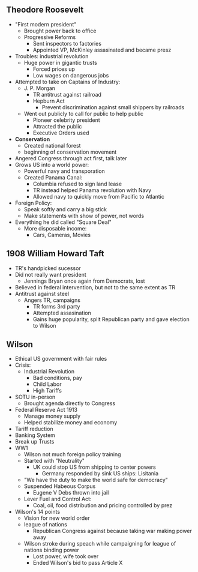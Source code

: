 ## Theodore Roosevelt
- "First modern president"
	- Brought power back to office
	- Progressive Reforms
		- Sent inspectors to factories
		- Appointed VP, McKinley assasinated and became presz
- Troubles: industrial revolution
	- Huge power in gigantic trusts
		- Forced prices up
		- Low wages on dangerous jobs
- Attempted to take on Captains of Industry:
	- J. P. Morgan
		- TR antitrust against railroad
		- Hepburn Act
			- Prevent discrimination against small shippers by railroads
	- Went out publicly to call for public to help public
		- Pioneer celebrity president
		- Attracted the public
		- Executive Orders used
- **Conservation**
	- Created national forest
	- beginning of conservation movement
- Angered Congress through act first, talk later
- Grows US into a world power:
	- Powerful navy and transporation
	- Created Panama Canal:
		- Columbia refused to sign land lease
		- TR instead helped Panama revolution with Navy
		- Allowed navy to quickly move from Pacific to Atlantic
- Foreign Policy:
	- Speak softly and carry a big stick
	- Make statements with show of power, not words
- Everything he did called "Square Deal"
	- More disposable income:
		- Cars, Cameras, Movies
## 1908 William Howard Taft
- TR's handpicked sucessor 
- Did not really want president
	- Jennings Bryan once again from Democrats, lost
- Believed in federal intervention, but not to the same extent as TR
- Antitrust against steel
	- Angers TR, campaigns
		- TR forms 3rd party
		- Attempted assasination
		- Gains huge popularity, split Republican party and gave election to Wilson
## Wilson
- Ethical US government with fair rules
- Crisis:
	- Industrial Revolution
		- Bad conditions, pay
		- Child Labor
		- High Tariffs
- SOTU in-person
	- Brought agenda directly to Congress
- Federal Reserve Act 1913
	- Manage money supply
	- Helped stabilize money and economy
- Tariff reduction
- Banking System
- Break up Trusts
- WW1
	- Wilson not much foreign policy training
	- Started with "Neutrality"
		- UK could stop US from shipping to center powers
			- Germany responded by sink US ships: Lisitania
	- "We have the duty to make the world safe for democracy"
	- Suspended Habeous Corpus
		- Eugene V Debs thrown into jail
	- Lever Fuel and Control Act:
		- Coal, oil, food distribution and pricing controlled by prez
- Wilson's 14 points
	- Vision for new world order
	- league of nations
		- Republican Congress against because taking war making power away
	- Wilson stroke during speach while campaigning for league of nations binding power
		- Lost power, wife took over
		- Ended Wilson's bid to pass Article X